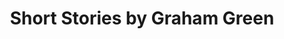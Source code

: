 ---
title: Short Stories by Graham Green
categories: [Short Story,Fiction Literature]
tags: [Short Story,⭐⭐⭐⭐⭐⭐⭐⭐☆☆ 8/10,Graham Greene,England]
---